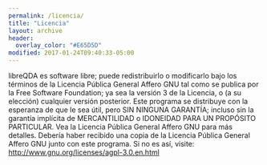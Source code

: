 ```yaml
---
permalink: /licencia/
title: "Licencia"
layout: archive
header:
  overlay_color: "#E65D5D"
modified: 2017-01-24T09:40:33-05:00
---
```


libreQDA es software libre; puede redistribuirlo o modificarlo bajo los términos de la Licencia Pública General Affero GNU tal como se publica por la Free Software Foundation; ya sea la versión 3 de la Licencia, o (a su elección) cualquier versión posterior. Este programa se distribuye con la esperanza de que le sea útil, pero SIN NINGUNA GARANTÍA; incluso sin la garantía implícita de MERCANTILIDAD o IDONEIDAD PARA UN PROPÓSITO PARTICULAR. Vea la Licencia Pública General Affero GNU para más detalles. Debería haber recibido una copia de la Licencia Pública General Affero GNU junto con este programa. Si no es así, visite: http://www.gnu.org/licenses/agpl-3.0.en.html
